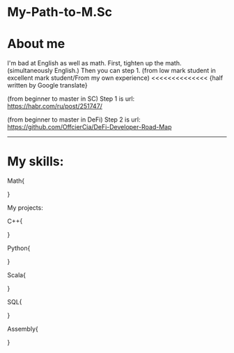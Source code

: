 # My-Path-to-M.Sc
# About me
I'm bad at English as well as math. First, tighten up the math. (simultaneously English.) Then you can step 1. (from low mark student in excellent mark student/From my own experience) <<<<<<<<<<<<<< {half written by Google translate}

(from beginner to master in SC) Step 1 is url: https://habr.com/ru/post/251747/

(from beginner to master in DeFi) Step 2 is url: https://github.com/OffcierCia/DeFi-Developer-Road-Map
********************
# My skills:

Math{

}

My projects:

C++{

}

Python{

}

Scala{

}

SQL{

}

Assembly{

}
